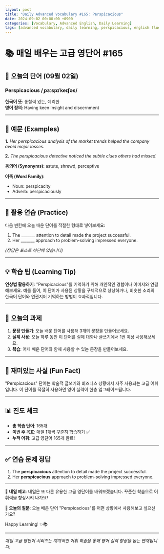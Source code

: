 ```yaml
---
layout: post
title: "Daily Advanced Vocabulary #165: Perspicacious"
date: 2024-09-02 00:00:00 +0900
categories: [Vocabulary, Advanced English, Daily Learning]
tags: [advanced vocabulary, daily learning, perspicacious, english fluency]
---
```


# 📚 **매일 배우는 고급 영단어 #165**

## 🌟 **오늘의 단어 (09월 02일)**

### **Perspicacious** /ˌpɜːspɪˈkeɪʃəs/

**한국어 뜻**: 통찰력 있는, 예리한  
**영어 정의**: Having keen insight and discernment

<!--more-->

---

## 📖 **예문 (Examples)**

**1.** *Her perspicacious analysis of the market trends helped the company avoid major losses.*

**2.** *The perspicacious detective noticed the subtle clues others had missed.*

**동의어 (Synonyms)**: astute, shrewd, perceptive

**어족 (Word Family)**:
- Noun: perspicacity
- Adverb: perspicaciously

---

## 🎯 **활용 연습 (Practice)**

다음 빈칸에 오늘 배운 단어를 적절한 형태로 넣어보세요:

1. The _______ attention to detail made the project successful.
2. Her _______ approach to problem-solving impressed everyone.

*(정답은 포스트 하단에 있습니다)*

---

## 💡 **학습 팁 (Learning Tip)**

**연상법 활용하기**: "Perspicacious"를 기억하기 위해 개인적인 경험이나 이미지와 연결해보세요. 
예를 들어, 이 단어가 사용된 상황을 구체적으로 상상하거나, 비슷한 소리의 한국어 단어와 연관지어 기억하는 방법이 효과적입니다.

---

## 📝 **오늘의 과제**

1. **문장 만들기**: 오늘 배운 단어를 사용해 3개의 문장을 만들어보세요.
2. **실제 사용**: 오늘 하루 동안 이 단어를 실제 대화나 글쓰기에서 1번 이상 사용해보세요.
3. **복습**: 어제 배운 단어와 함께 사용할 수 있는 문장을 만들어보세요.

---

## 🎲 **재미있는 사실 (Fun Fact)**

"Perspicacious" 단어는 학술적 글쓰기와 비즈니스 상황에서 자주 사용되는 고급 어휘입니다. 이 단어를 적절히 사용하면 영어 실력이 한층 업그레이드됩니다.

---

## 📊 **진도 체크**

- **총 학습 단어**: 165개
- **이번 주 목표**: 매일 1개씩 꾸준히 학습하기 ✅
- **누적 어휘**: 고급 영단어 165개 완료!

---

## ✅ **연습 문제 정답**

1. The **perspicacious** attention to detail made the project successful.
2. Her **perspicacious** approach to problem-solving impressed everyone.

---

**🎯 내일 예고**: 내일은 또 다른 유용한 고급 영단어를 배워보겠습니다. 꾸준한 학습으로 어휘력을 향상시켜 나가요!

**💭 오늘의 질문**: 오늘 배운 단어 "Perspicacious"를 어떤 상황에서 사용해보고 싶으신가요? 

Happy Learning! ✨📚

---

*매일 고급 영단어 시리즈는 체계적인 어휘 학습을 통해 영어 실력 향상을 돕는 연재입니다.*
